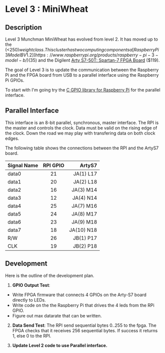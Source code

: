 # Level 3 : MiniWheat

## Description

Level 3 Munchman MiniWheat has evolved from level 2. It has moved up to the (<$250) weight class.  This cluster has two
computing components a [Raspberry Pi 3 Model B V1.2](https://www.raspberrypi.org/products/raspberry-pi-3-model-b/)
($35) and the Digilent [Arty S7-50T: Spartan-7 FPGA
Board](https://reference.digilentinc.com/reference/programmable-logic/arty-s7/start) ($119).

The goal of Level 3 is to update the communication between the Raspberry Pi and the FPGA board from USB to a parallel
interface using the Raspberry Pi GPIOs.

To start with I'm going try the [C GPIO library for Raspberry
Pi](https://hackaday.io/project/17066-c-gpio-library-for-raspberry-pi) for the parallel interface.

## Parallel Interface

This interface is an 8-bit parallel, synchronous, master interface.
The RPI is the master and controls the clock.  Data must be valid on the
rising edge of the clock.  Down the road we may play with transfering data
on both clock edges.

The following table shows the connections between the RPI and the ArtyS7 board.

| Signal Name   | RPI GPIO  | ArtyS7     |
| ------------- |:---------:| ----------:|
| data0         | 21        | JA(1) L17  |
| data1         | 20        | JA(2) L18  |
| data2         | 16        | JA(3) M14  |
| data3         | 12        | JA(4) N14  |
| data4         | 25        | JA(7) M16  |
| data5         | 24        | JA(8) M17  |
| data6         | 23        | JA(9) M18  |
| data7         | 18        | JA(10) N18 |
| R/W           | 26        | JB(1) P17  |
| CLK           | 19        | JB(2) P18  |

## Development

Here is the outline of the development plan.

1.  **GPIO Output Test**:
- Write FPGA firmware that connects 4 GPIOs on the Arty-S7 board directly to LEDs.
- Write code on the the Raspberry Pi that drives the 4 leds from the RPi GPIO.
- Figure out max datarate that can be written.

2. **Data Send Test**: The RPI send sequential bytes 0..255 to the fpga.  The FPGA
checks that it receives 256 sequential bytes.  If success it returns 1, else 0 to the
RPI.

3. **Update Level 2 code to use Parallel interface.**

